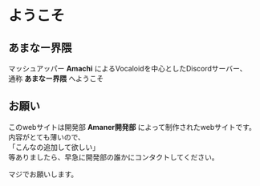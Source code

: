 # ようこそ

## あまなー界隈
マッシュアッパー **Amachi** によるVocaloidを中心としたDiscordサーバー、  
通称 __**あまなー界隈**__ へようこそ

## お願い
このwebサイトは開発部 __**Amaner開発部**__ によって制作されたwebサイトです。  
内容がとても薄いので、  
「こんなの追加して欲しい」  
等ありましたら、早急に開発部の誰かにコンタクトしてください。

マジでお願いします。

<!-- <video width="100%" height="auto" controls>
  <source src="media/Cafe.mp4" type="video/mp4">
</video> -->